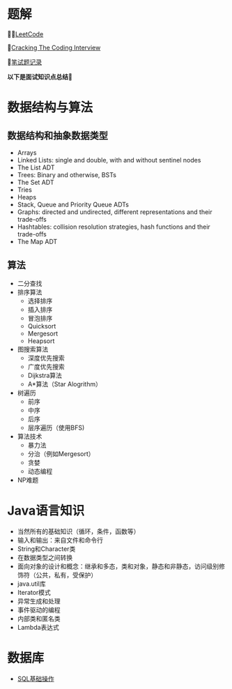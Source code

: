 # 题解

:ok_woman:[LeetCode](https://github.com/ericlan77/CS-LearningNote/tree/master/InterviewNote/leetcode)  

:cop:[Cracking The Coding Interview](https://github.com/ericlan77/CS-LearningNote/tree/master/InterviewNote/Craking%20The%20Coding%20Interview)  

:hear_no_evil:[笔试题记录](https://github.com/ericlan77/CS-LearningNote/tree/master/InterviewNote/Online%20Judge%20Exams)

**以下是面试知识点总结:feet:**
# 数据结构与算法
## 数据结构和抽象数据类型
- Arrays
- Linked Lists: single and double, with and without sentinel nodes
- The List ADT
- Trees: Binary and otherwise, BSTs
- The Set ADT
- Tries
- Heaps
- Stack, Queue and Priority Queue ADTs
- Graphs: directed and undirected, different representations and their trade-offs
- Hashtables: collision resolution strategies, hash functions and their trade-offs
- The Map ADT

## 算法
- 二分查找
- 排序算法 
	- 选择排序
	- 插入排序
	- 冒泡排序
	- Quicksort
	- Mergesort
	- Heapsort
- 图搜索算法
	- 深度优先搜索
	- 广度优先搜索
	- Dijkstra算法
	- A*算法（Star Alogrithm）
- 树遍历
	- 前序
	- 中序
	- 后序
	- 层序遍历（使用BFS)
- 算法技术
	- 暴力法
	- 分治（例如Mergesort）
	- 贪婪
	- 动态编程
- NP难题

# Java语言知识
- 当然所有的基础知识（循环，条件，函数等）
- 输入和输出：来自文件和命令行
- String和Character类
- 在数据类型之间转换
- 面向对象的设计和概念：继承和多态，类和对象，静态和非静态，访问级别修饰符（公共，私有，受保护）
- java.util库
- Iterator模式
- 异常生成和处理
- 事件驱动的编程
- 内部类和匿名类
- Lambda表达式

# 数据库
- [SQL基础操作](https://github.com/ericlan77/CS-LearningNote/blob/master/InterviewNote/%E6%95%B0%E6%8D%AE%E5%BA%93/SQL%E5%9F%BA%E6%9C%AC%E6%93%8D%E4%BD%9C.md)
